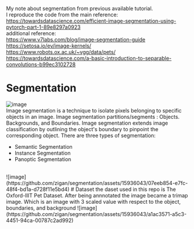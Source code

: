 My note about segmentation from previous available tutorial. 
<br>I reproduce the code from the main reference:
https://towardsdatascience.com/efficient-image-segmentation-using-pytorch-part-1-89e8297a0923
<br>additional reference:
<br>https://www.v7labs.com/blog/image-segmentation-guide
<br>https://setosa.io/ev/image-kernels/
<br>https://www.robots.ox.ac.uk/~vgg/data/pets/
<br>https://towardsdatascience.com/a-basic-introduction-to-separable-convolutions-b99ec3102728

# Segmentation
![image](https://github.com/zigan/segmentation/assets/15936043/76f91339-a8ed-4d4b-9173-105ed2a41882)
<br>Image segmentation is a technique to isolate pixels belonging to specific objects in an image.
Image segmentation partitions/segments : Objects. Backgrounds, and Boundaries. Image segmentation extends image classification by outlining the object's boundary to pinpoint the corresponding object. There are three types of segmentation:
* Semantic Segmentation
* Instance Segmentation
* Panoptic Segmentation
<br>
![image](https://github.com/zigan/segmentation/assets/15936043/07eeb854-e7fc-48f4-bd1a-d728f11e5bd4)
# Dataset
the daset used in this repo is The Oxford-IIIT Pet Dataset. After being annnotated the image became a trimap image. Which is an image with 3 scaled value with respect to the object, boundaries, and background
![image](https://github.com/zigan/segmentation/assets/15936043/a1ac3571-a5c3-4451-94ca-00787c2ad992)
